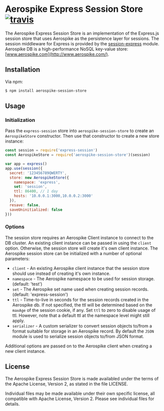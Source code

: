 # Aerospike Express Session Store [![travis][travis-image]][travis-url]

[travis-image]: https://travis-ci.org/aerospike/aerospike-session-store-expressjs.svg?branch=master
[travis-url]: https://travis-ci.org/aerospike/aerospike-session-store-expressjs

The Aerospike Express Session Store is an implementation of the Express.js session store that uses Aerospike as the persistence layer for sessions. The session middleware for Express is provided by the [session-express](https://github.com/expressjs/session) module. Aerospike DB is a high-performance NoSQL key-value store: [www.aerospike.com](http://www.aerospike.com/).

## Installation

Via npm:

```bash
$ npm install aerospike-session-store
```
## Usage

### Initialization

Pass the `express-session` store into `aerospike-session-store` to create an `AerospikeStore` constructor. Then use that constructor to create a new store instance:

```js
const session = require('express-session')
const AerospikeStore = require('aerospike-session-store')(session)

var app = express()
app.use(session({
  secret: '123456789QWERTY',
  store: new AerospikeStore({
    namespace: 'express',
    set: 'session',
    ttl: 86400, // 1 day
    hosts: '10.0.0.1:3000,10.0.0.2:3000'
  }),
  resave: false,
  saveUninitialized: false
}))
```

### Options

The session store requires an Aerospike Client instance to connect to the DB cluster. An existing client instance can be passed in using the `client` option. Otherwise, the session store will create it's own client instance. The Aerospike session store can be initialized with a number of optional parameters:

* `client` - An existing Aerospike client instance that the session
  store should use instead of creating it's own instance.
* `namespace` - The Aerospike namespace to be used for session storage. (default: 'test')
* `set` - The Aerospike set name used when creating session records. (default: 'express-session')
* `ttl` - Time-to-live in seconds for the session records created in the
  Aerospike db. If not specified, the ttl will be determined based on the `maxAge` of the session cookie, if any. Set `ttl` to zero to disable usage of ttl. However, note that a default ttl at the namespace level might still apply.
* `serializer` - A custom serializer to convert session objects to/from a format suitable for storage in an Aerospike record. By default the `JSON` module is used to serialize session objects to/from JSON format.

Additional options are passed on to the Aerospike client when creating a new client instance.


## License

The Aerospike Express Session Store is made availabled under the terms of the Apache License, Version 2, as stated in the file LICENSE.

Individual files may be made available under their own specific license, all compatible with Apache License, Version 2. Please see individual files for details.